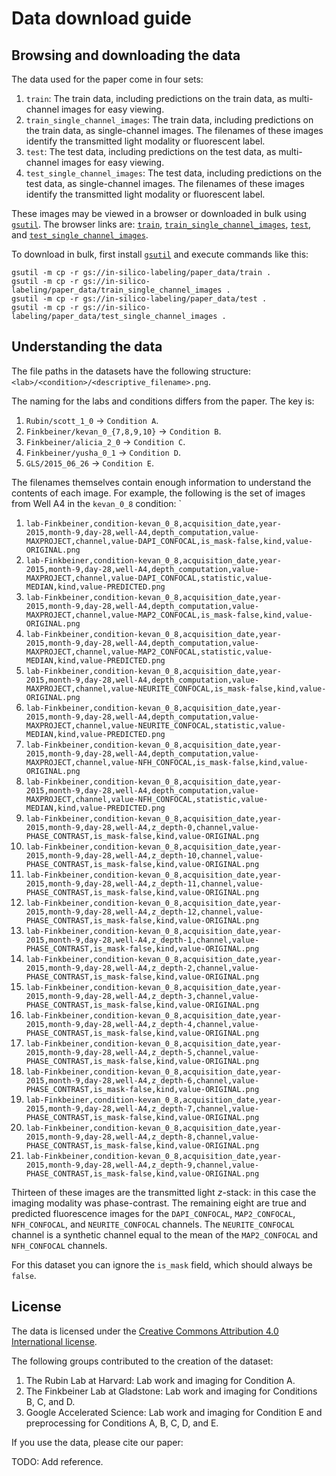 # Data download guide

## Browsing and downloading the data

The data used for the paper come in four sets:

1. `train`: The train data, including predictions on the train data, as multi-channel images for easy viewing.
1. `train_single_channel_images`: The train data, including predictions on the train data, as single-channel images. The filenames of these images identify the transmitted light modality or fluorescent label.
1. `test`: The test data, including predictions on the test data, as multi-channel images for easy viewing.
1. `test_single_channel_images`: The test data, including predictions on the test data, as single-channel images. The filenames of these images identify the transmitted light modality or fluorescent label.

These images may be viewed in a browser or downloaded in bulk using [`gsutil`](https://cloud.google.com/storage/docs/gsutil).
The browser links are:
[`train`](https://storage.googleapis.com/in-silico-labeling/paper_data/train_data_index.html),
[`train_single_channel_images`](https://storage.googleapis.com/in-silico-labeling/paper_data/train_single_channel_images_data_index.html),
[`test`](https://storage.googleapis.com/in-silico-labeling/paper_data/test_data_index.html), and
[`test_single_channel_images`](https://storage.googleapis.com/in-silico-labeling/paper_data/test_single_channel_images_data_index.html).

To download in bulk, first install [`gsutil`](https://cloud.google.com/storage/docs/gsutil) and execute commands like this:

    gsutil -m cp -r gs://in-silico-labeling/paper_data/train .
    gsutil -m cp -r gs://in-silico-labeling/paper_data/train_single_channel_images .
    gsutil -m cp -r gs://in-silico-labeling/paper_data/test .
    gsutil -m cp -r gs://in-silico-labeling/paper_data/test_single_channel_images .

## Understanding the data

The file paths in the datasets have the following structure: `<lab>/<condition>/<descriptive_filename>.png`.

The naming for the labs and conditions differs from the paper.
The key is:

1. `Rubin/scott_1_0` → `Condition A`.
1. `Finkbeiner/kevan_0_{7,8,9,10}` → `Condition B`.
1. `Finkbeiner/alicia_2_0` → `Condition C`.
1. `Finkbeiner/yusha_0_1` → `Condition D`.
1. `GLS/2015_06_26` → `Condition E`.

The filenames themselves contain enough information to understand the contents of each image.
For example, the following is the set of images from Well A4 in the `kevan_0_8` condition:
`
1. `lab-Finkbeiner,condition-kevan_0_8,acquisition_date,year-2015,month-9,day-28,well-A4,depth_computation,value-MAXPROJECT,channel,value-DAPI_CONFOCAL,is_mask-false,kind,value-ORIGINAL.png`
1. `lab-Finkbeiner,condition-kevan_0_8,acquisition_date,year-2015,month-9,day-28,well-A4,depth_computation,value-MAXPROJECT,channel,value-DAPI_CONFOCAL,statistic,value-MEDIAN,kind,value-PREDICTED.png`
1. `lab-Finkbeiner,condition-kevan_0_8,acquisition_date,year-2015,month-9,day-28,well-A4,depth_computation,value-MAXPROJECT,channel,value-MAP2_CONFOCAL,is_mask-false,kind,value-ORIGINAL.png`
1. `lab-Finkbeiner,condition-kevan_0_8,acquisition_date,year-2015,month-9,day-28,well-A4,depth_computation,value-MAXPROJECT,channel,value-MAP2_CONFOCAL,statistic,value-MEDIAN,kind,value-PREDICTED.png`
1. `lab-Finkbeiner,condition-kevan_0_8,acquisition_date,year-2015,month-9,day-28,well-A4,depth_computation,value-MAXPROJECT,channel,value-NEURITE_CONFOCAL,is_mask-false,kind,value-ORIGINAL.png`
1. `lab-Finkbeiner,condition-kevan_0_8,acquisition_date,year-2015,month-9,day-28,well-A4,depth_computation,value-MAXPROJECT,channel,value-NEURITE_CONFOCAL,statistic,value-MEDIAN,kind,value-PREDICTED.png`
1. `lab-Finkbeiner,condition-kevan_0_8,acquisition_date,year-2015,month-9,day-28,well-A4,depth_computation,value-MAXPROJECT,channel,value-NFH_CONFOCAL,is_mask-false,kind,value-ORIGINAL.png`
1. `lab-Finkbeiner,condition-kevan_0_8,acquisition_date,year-2015,month-9,day-28,well-A4,depth_computation,value-MAXPROJECT,channel,value-NFH_CONFOCAL,statistic,value-MEDIAN,kind,value-PREDICTED.png`
1. `lab-Finkbeiner,condition-kevan_0_8,acquisition_date,year-2015,month-9,day-28,well-A4,z_depth-0,channel,value-PHASE_CONTRAST,is_mask-false,kind,value-ORIGINAL.png`
1. `lab-Finkbeiner,condition-kevan_0_8,acquisition_date,year-2015,month-9,day-28,well-A4,z_depth-10,channel,value-PHASE_CONTRAST,is_mask-false,kind,value-ORIGINAL.png`
1. `lab-Finkbeiner,condition-kevan_0_8,acquisition_date,year-2015,month-9,day-28,well-A4,z_depth-11,channel,value-PHASE_CONTRAST,is_mask-false,kind,value-ORIGINAL.png`
1. `lab-Finkbeiner,condition-kevan_0_8,acquisition_date,year-2015,month-9,day-28,well-A4,z_depth-12,channel,value-PHASE_CONTRAST,is_mask-false,kind,value-ORIGINAL.png`
1. `lab-Finkbeiner,condition-kevan_0_8,acquisition_date,year-2015,month-9,day-28,well-A4,z_depth-1,channel,value-PHASE_CONTRAST,is_mask-false,kind,value-ORIGINAL.png`
1. `lab-Finkbeiner,condition-kevan_0_8,acquisition_date,year-2015,month-9,day-28,well-A4,z_depth-2,channel,value-PHASE_CONTRAST,is_mask-false,kind,value-ORIGINAL.png`
1. `lab-Finkbeiner,condition-kevan_0_8,acquisition_date,year-2015,month-9,day-28,well-A4,z_depth-3,channel,value-PHASE_CONTRAST,is_mask-false,kind,value-ORIGINAL.png`
1. `lab-Finkbeiner,condition-kevan_0_8,acquisition_date,year-2015,month-9,day-28,well-A4,z_depth-4,channel,value-PHASE_CONTRAST,is_mask-false,kind,value-ORIGINAL.png`
1. `lab-Finkbeiner,condition-kevan_0_8,acquisition_date,year-2015,month-9,day-28,well-A4,z_depth-5,channel,value-PHASE_CONTRAST,is_mask-false,kind,value-ORIGINAL.png`
1. `lab-Finkbeiner,condition-kevan_0_8,acquisition_date,year-2015,month-9,day-28,well-A4,z_depth-6,channel,value-PHASE_CONTRAST,is_mask-false,kind,value-ORIGINAL.png`
1. `lab-Finkbeiner,condition-kevan_0_8,acquisition_date,year-2015,month-9,day-28,well-A4,z_depth-7,channel,value-PHASE_CONTRAST,is_mask-false,kind,value-ORIGINAL.png`
1. `lab-Finkbeiner,condition-kevan_0_8,acquisition_date,year-2015,month-9,day-28,well-A4,z_depth-8,channel,value-PHASE_CONTRAST,is_mask-false,kind,value-ORIGINAL.png`
1. `lab-Finkbeiner,condition-kevan_0_8,acquisition_date,year-2015,month-9,day-28,well-A4,z_depth-9,channel,value-PHASE_CONTRAST,is_mask-false,kind,value-ORIGINAL.png`

Thirteen of these images are the transmitted light *z*-stack: in this case the imaging modality was phase-contrast.
The remaining eight are true and predicted fluorescence images for the `DAPI_CONFOCAL`, `MAP2_CONFOCAL`, `NFH_CONFOCAL`, and `NEURITE_CONFOCAL` channels.
The `NEURITE_CONFOCAL` channel is a synthetic channel equal to the mean of the `MAP2_CONFOCAL` and `NFH_CONFOCAL` channels.

For this dataset you can ignore the `is_mask` field, which should always be `false`.

## License

The data is licensed under the [Creative Commons Attribution 4.0 International license](https://creativecommons.org/licenses/by/4.0/).

The following groups contributed to the creation of the dataset:

1. The Rubin Lab at Harvard: Lab work and imaging for Condition A.
1. The Finkbeiner Lab at Gladstone: Lab work and imaging for Conditions B, C, and D.
1. Google Accelerated Science: Lab work and imaging for Condition E and preprocessing for Conditions A, B, C, D, and E.

If you use the data, please cite our paper:

TODO: Add reference.
